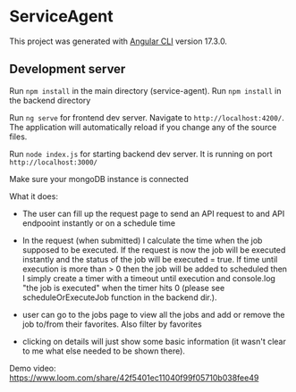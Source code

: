 # ServiceAgent

This project was generated with [Angular CLI](https://github.com/angular/angular-cli) version 17.3.0.

## Development server

Run `npm install` in the main directory (service-agent).
Run `npm install` in the backend directory

Run `ng serve` for frontend dev server. Navigate to `http://localhost:4200/`. The application will automatically reload if you change any of the source files.

Run `node index.js` for starting backend dev server. It is running on port `http://localhost:3000/`

Make sure your mongoDB instance is connected

What it does:

- The user can fill up the request page to send an API request to and API endpooint instantly or on a schedule time

- In the request (when submitted) I calculate the time when the job supposed to be executed. If the request is now the job will be executed instantly and the status of the job will be executed = true. If time until execution is more than > 0 then the job will be added to scheduled then I simply create a timer with a timeout until execution and console.log "the job is executed" when the timer hits 0 (please see scheduleOrExecuteJob function in the backend dir.).
- user can go to the jobs page to view all the jobs and add or remove the job to/from their favorites. Also filter by favorites
- clicking on details will just show some basic information (it wasn't clear to me what else needed to be shown there).

Demo video:
https://www.loom.com/share/42f5401ec11040f99f05710b038fee49

